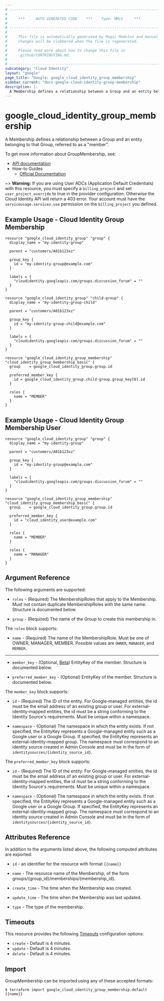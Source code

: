```yaml
---
# ----------------------------------------------------------------------------
#
#     ***     AUTO GENERATED CODE    ***    Type: MMv1     ***
#
# ----------------------------------------------------------------------------
#
#     This file is automatically generated by Magic Modules and manual
#     changes will be clobbered when the file is regenerated.
#
#     Please read more about how to change this file in
#     .github/CONTRIBUTING.md.
#
# ----------------------------------------------------------------------------
subcategory: "Cloud Identity"
layout: "google"
page_title: "Google: google_cloud_identity_group_membership"
sidebar_current: "docs-google-cloud-identity-group-membership"
description: |-
  A Membership defines a relationship between a Group and an entity belonging to that Group, referred to as a "member".
---
```


# google\_cloud\_identity\_group\_membership

A Membership defines a relationship between a Group and an entity belonging to that Group, referred to as a "member".


To get more information about GroupMembership, see:

* [API documentation](https://cloud.google.com/identity/docs/reference/rest/v1/groups.memberships)
* How-to Guides
    * [Official Documentation](https://cloud.google.com/identity/docs/how-to/memberships-google-groups)

~> **Warning:** If you are using User ADCs (Application Default Credentials) with this resource,
you must specify a `billing_project` and set `user_project_override` to true 
in the provider configuration. Otherwise the Cloud Identity API will return a 403 error. 
Your account must have the `serviceusage.services.use` permission on the 
`billing_project` you defined.

## Example Usage - Cloud Identity Group Membership


```hcl
resource "google_cloud_identity_group" "group" {
  display_name = "my-identity-group"

  parent = "customers/A01b123xz"

  group_key {
  	id = "my-identity-group@example.com"
  }

  labels = {
    "cloudidentity.googleapis.com/groups.discussion_forum" = ""
  }
}

resource "google_cloud_identity_group" "child-group" {
  display_name = "my-identity-group-child"

  parent = "customers/A01b123xz"

  group_key {
  	id = "my-identity-group-child@example.com"
  }

  labels = {
    "cloudidentity.googleapis.com/groups.discussion_forum" = ""
  }
}

resource "google_cloud_identity_group_membership" "cloud_identity_group_membership_basic" {
  group    = google_cloud_identity_group.group.id

  preferred_member_key {
    id = google_cloud_identity_group.child-group.group_key[0].id
  }

  roles {
  	name = "MEMBER"
  }
}
```
## Example Usage - Cloud Identity Group Membership User


```hcl
resource "google_cloud_identity_group" "group" {
  display_name = "my-identity-group"

  parent = "customers/A01b123xz"

  group_key {
    id = "my-identity-group@example.com"
  }

  labels = {
    "cloudidentity.googleapis.com/groups.discussion_forum" = ""
  }
}

resource "google_cloud_identity_group_membership" "cloud_identity_group_membership_basic" {
  group    = google_cloud_identity_group.group.id

  preferred_member_key {
    id = "cloud_identity_user@example.com"
  }

  roles {
    name = "MEMBER"
  }

  roles {
    name = "MANAGER"
  }
}
```

## Argument Reference

The following arguments are supported:


* `roles` -
  (Required)
  The MembershipRoles that apply to the Membership.
  Must not contain duplicate MembershipRoles with the same name.
  Structure is documented below.

* `group` -
  (Required)
  The name of the Group to create this membership in.


The `roles` block supports:

* `name` -
  (Required)
  The name of the MembershipRole. Must be one of OWNER, MANAGER, MEMBER.
  Possible values are `OWNER`, `MANAGER`, and `MEMBER`.

- - -


* `member_key` -
  (Optional, [Beta](https://terraform.io/docs/providers/google/guides/provider_versions.html))
  EntityKey of the member.
  Structure is documented below.

* `preferred_member_key` -
  (Optional)
  EntityKey of the member.
  Structure is documented below.


The `member_key` block supports:

* `id` -
  (Required)
  The ID of the entity.
  For Google-managed entities, the id must be the email address of an existing
  group or user.
  For external-identity-mapped entities, the id must be a string conforming
  to the Identity Source's requirements.
  Must be unique within a namespace.

* `namespace` -
  (Optional)
  The namespace in which the entity exists.
  If not specified, the EntityKey represents a Google-managed entity
  such as a Google user or a Google Group.
  If specified, the EntityKey represents an external-identity-mapped group.
  The namespace must correspond to an identity source created in Admin Console
  and must be in the form of `identitysources/{identity_source_id}`.

The `preferred_member_key` block supports:

* `id` -
  (Required)
  The ID of the entity.
  For Google-managed entities, the id must be the email address of an existing
  group or user.
  For external-identity-mapped entities, the id must be a string conforming
  to the Identity Source's requirements.
  Must be unique within a namespace.

* `namespace` -
  (Optional)
  The namespace in which the entity exists.
  If not specified, the EntityKey represents a Google-managed entity
  such as a Google user or a Google Group.
  If specified, the EntityKey represents an external-identity-mapped group.
  The namespace must correspond to an identity source created in Admin Console
  and must be in the form of `identitysources/{identity_source_id}`.

## Attributes Reference

In addition to the arguments listed above, the following computed attributes are exported:

* `id` - an identifier for the resource with format `{{name}}`

* `name` -
  The resource name of the Membership, of the form groups/{group_id}/memberships/{membership_id}.

* `create_time` -
  The time when the Membership was created.

* `update_time` -
  The time when the Membership was last updated.

* `type` -
  The type of the membership.


## Timeouts

This resource provides the following
[Timeouts](/docs/configuration/resources.html#timeouts) configuration options:

- `create` - Default is 4 minutes.
- `update` - Default is 4 minutes.
- `delete` - Default is 4 minutes.

## Import


GroupMembership can be imported using any of these accepted formats:

```
$ terraform import google_cloud_identity_group_membership.default {{name}}
```
